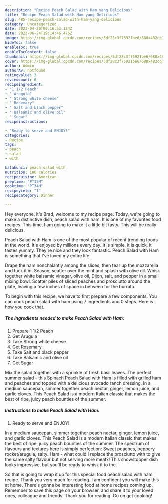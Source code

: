 ```yaml
---
description: "Recipe Peach Salad with Ham yang Delicious"
title: "Recipe Peach Salad with Ham yang Delicious"
slug: 485-recipe-peach-salad-with-ham-yang-delicious
category: Uncategorized
date: 2023-04-20T00:16:53.124Z
date: 2023-06-24T19:14:46.475Z
image: https://img-global.cpcdn.com/recipes/5df28c3f75921be6/680x482cq70/peach-salad-with-ham-recipe-main-photo.jpg
hideToc: false
enableToc: true
enableTocContent: false
thumbnail: https://img-global.cpcdn.com/recipes/5df28c3f75921be6/680x482cq70/peach-salad-with-ham-recipe-main-photo.jpg
cover: https://img-global.cpcdn.com/recipes/5df28c3f75921be6/680x482cq70/peach-salad-with-ham-recipe-main-photo.jpg
author: Admin
authorAv: notfound
ratingvalue: 3
reviewcount: 6
recipeingredient:
- "1 1/2 Peach"
- " Arugula"
- " Strong white cheese"
- " Rosemary"
- " Salt and black pepper"
- " Balsamic and olive oil"
- " Sugar"
recipeinstructions:

- "Ready to serve and ENJOY!"
categories:
- Recipe
tags:
- peach
- salad
- with

katakunci: peach salad with 
nutrition: 186 calories
recipecuisine: American
preptime: "PT15M"
cooktime: "PT34M"
recipeyield: "1"
recipecategory: Dinner

---
```



Hey everyone, it's Brad, welcome to my recipe page. Today, we're going to make a distinctive dish, peach salad with ham. It is one of my favorites food recipes. This time, I am going to make it a little bit tasty. This will be really delicious.

Peach Salad with Ham is one of the most popular of recent trending foods in the world. It's enjoyed by millions every day. It is simple, it is quick, it tastes yummy. They're nice and they look fantastic. Peach Salad with Ham is something that I've loved my entire life.

Drape the ham nonchalantly among the slices, then tear up the mozzarella and tuck it in. Season, scatter over the mint and splash with olive oil. Whisk together white balsamic vinegar, olive oil, Dijon, salt, and pepper in a small mixing bowl. Scatter piles of sliced peaches and prosciutto around the plate, leaving a few inches of space in between for the burrata.


To begin with this recipe, we have to first prepare a few components. You can cook peach salad with ham using 7 ingredients and 0 steps. Here is how you cook that.

<!--inarticleads1-->

##### The ingredients needed to make Peach Salad with Ham:

1. Prepare 1 1/2 Peach
1. Get  Arugula
1. Take  Strong white cheese
1. Get  Rosemary
1. Take  Salt and black pepper
1. Take  Balsamic and olive oil
1. Get  Sugar


Mix the salad together with a sprinkle of fresh basil leaves. The perfect summer salad - this Spinach Peach Salad with Ham is filled with grilled ham and peaches and topped with a delicious avocado ranch dressing. In a medium saucepan, simmer together peach nectar, ginger, lemon juice, and garlic cloves. This Peach Salad is a modern Italian classic that makes the best of ripe, juicy peach bounties of the summer. 

<!--inarticleads2-->

##### Instructions to make Peach Salad with Ham:


1. Ready to serve and ENJOY!

In a medium saucepan, simmer together peach nectar, ginger, lemon juice, and garlic cloves. This Peach Salad is a modern Italian classic that makes the best of ripe, juicy peach bounties of the summer. The spectrum of flavours and textures here is simply perfection: Sweet peaches, peppery rocket/arugula, salty. Ham - what could I replace the prosciutto with to give the same salty flavour but not serving more meat?! This showstopper dish looks impressive, but you&#39;ll be ready to whisk it to the. 

So that is going to wrap it up for this special food peach salad with ham recipe. Thank you very much for reading. I am confident you will make this at home. There's gonna be interesting food at home recipes coming up. Remember to save this page on your browser, and share it to your loved ones, colleague and friends. Thank you for reading. Go on get cooking!
